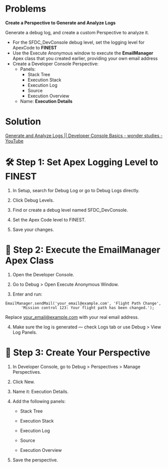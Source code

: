 # Problems

**Create a Perspective to Generate and Analyze Logs**

Generate a debug log, and create a custom Perspective to analyze it.

* For the SFDC_DevConsole debug level, set the logging level for ApexCode to **FINEST**
* Use the Execute Anonymous window to execute the **EmailManager** Apex class that you created earlier, providing your own email address
* Create a Developer Console Perspective:
    - Panels:
        - Stack Tree
        - Execution Stack
        - Execution Log
        - Source
        - Execution Overview
    - Name: **Execution Details**


# Solution

[Generate and Analyze Logs || Developer Console Basics - wonder studies - YouTube](https://www.youtube.com/watch?v=B9LIIbRWguk)

# 🛠 Step 1: Set Apex Logging Level to FINEST
1. In Setup, search for Debug Log or go to Debug Logs directly.

2. Click Debug Levels.

3. Find or create a debug level named SFDC_DevConsole.

4. Set the Apex Code level to FINEST.

5. Save your changes.

# 🚀 Step 2: Execute the EmailManager Apex Class
1. Open the Developer Console.

2. Go to Debug > Open Execute Anonymous Window.

3. Enter and run:

``` apex
EmailManager.sendMail('your_email@example.com', 'Flight Path Change',
       'Mission control 123: Your flight path has been changed.');
```
Replace your_email@example.com with your real email address.

4. Make sure the log is generated — check Logs tab or use Debug > View Log Panels.

# 🧩 Step 3: Create Your Perspective
1. In Developer Console, go to Debug > Perspectives > Manage Perspectives.

2. Click New.

3. Name it: Execution Details.

4. Add the following panels:

    - Stack Tree

    - Execution Stack

    - Execution Log

    - Source

    - Execution Overview

5. Save the perspective.



